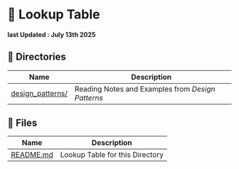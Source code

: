 # 📘 Lookup Table
#### last Updated : July 13th 2025

## 📁 Directories
| Name                | Description                                 |
|---------------------|---------------------------------------------|
| [design_patterns/](./design_patterns) | Reading Notes and Examples from  *Design Patterns*| 

## 📄 Files
| Name                       | Description                                     |
|----------------------------|-------------------------------------------------|
| [README.md](./README.md)   | Lookup Table for this Directory                 |